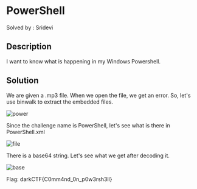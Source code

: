 # PowerShell

Solved by : Sridevi

## Description

I want to know what is happening in my Windows Powershell.

## Solution

We are given a .mp3 file. When we open the file, we get an error. So, let's use binwalk to extract the embedded files.

![power](https://github.com/Team-Shakti/CTF-Write-ups/blob/master/docs/forensics/DarkCTF/Asset/5.png)

Since the challenge name is PowerShell, let's see what is there in PowerShell.xml

![file](https://github.com/Team-Shakti/CTF-Write-ups/blob/master/docs/forensics/DarkCTF/Asset/6.png)

There is a base64 string. Let's see what we get after decoding it.

![base](https://github.com/Team-Shakti/CTF-Write-ups/blob/master/docs/forensics/DarkCTF/Asset/7.png)

Flag: darkCTF{C0mm4nd_0n_p0w3rsh3ll}



